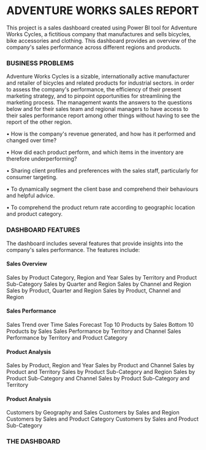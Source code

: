 <h1>ADVENTURE WORKS SALES REPORT</h1>
This project is a sales dashboard created using Power BI tool for Adventure Works Cycles, a fictitious company that manufactures and sells bicycles, bike accessories and clothing. This dashboard provides an overview of the company's sales performance across different regions and products.

<h3>BUSINESS PROBLEMS</h3>
Adventure Works Cycles is a sizable, internationally active manufacturer and retailer of bicycles and related products for industrial sectors. in order to assess the company's performance, the efficiency of their present marketing strategy, and to pinpoint opportunities for streamlining the marketing process. The management wants the answers to the questions below and for their sales team and regional managers to have access to their sales performance report among other things without having to see the report of the other region.

• How is the company's revenue generated, and how has it performed and changed over time?

• How did each product perform, and which items in the inventory are therefore underperforming?

• Sharing client profiles and preferences with the sales staff, particularly for consumer targeting.

• To dynamically segment the client base and comprehend their behaviours and helpful advice.

• To comprehend the product return rate according to geographic location and product category.

<h3>DASHBOARD FEATURES</h3>
The dashboard includes several features that provide insights into the company's sales performance. The features include:
<h4>Sales Overview</h4>
Sales by Product Category, Region and Year
Sales by Territory and Product Sub-Category
Sales by Quarter and Region
Sales by Channel and Region
Sales by Product, Quarter and Region
Sales by Product, Channel and Region
<h4>Sales Performance</h4>
Sales Trend over Time
Sales Forecast
Top 10 Products by Sales
Bottom 10 Products by Sales
Sales Performance by Territory and Channel
Sales Performance by Territory and Product Category
<h4>Product Analysis</h4>
Sales by Product, Region and Year
Sales by Product and Channel
Sales by Product and Territory
Sales by Product Sub-Category and Region
Sales by Product Sub-Category and Channel
Sales by Product Sub-Category and Territory
<h4>Product Analysis</h4>
Customers by Geography and Sales
Customers by Sales and Region
Customers by Sales and Product Category
Customers by Sales and Product Sub-Category

<h3>THE DASHBOARD</h3>










